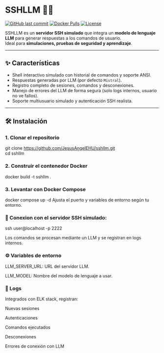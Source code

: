 # SSHLLM 🐚🤖

[![GitHub last commit](https://img.shields.io/github/last-commit/JesusAngelEHU/sshllm)](https://github.com/JesusAngelEHU/sshllm)
[![Docker Pulls](https://img.shields.io/docker/pulls/jesusangel/sshllm)](https://hub.docker.com/r/jesusangelgh/sshllm)
[![License](https://img.shields.io/badge/license-MIT-green)](LICENSE)

SSHLLM es un **servidor SSH simulado** que integra un **modelo de lenguaje LLM** para generar respuestas a los comandos de usuario.  
Ideal para **simulaciones, pruebas de seguridad y aprendizaje**.

---

## ✨ Características

- Shell interactivo simulado con historial de comandos y soporte ANSI.
- Respuestas generadas por LLM (por defecto `Mistral`).
- Registro completo de sesiones, comandos y desconexiones.
- Manejo de errores del LLM de forma segura (solo logs internos, usuario no ve fallos).
- Soporte multiusuario simulado y autenticación SSH realista.

---

## 🛠️ Instalación

### 1. Clonar el repositorio
git clone https://github.com/JesusAngelEHU/sshllm.git  
cd sshllm
### 2. Construir el contenedor Docker
docker build -t sshllm .
### 3. Levantar con Docker Compose
docker compose up -d
Ajusta el puerto y variables de entorno según tu entorno.

### 🚀 Conexion con el servidor SSH simulado:

ssh user@localhost -p 2222

Los comandos se procesan mediante un LLM y se registran en logs internos.

### ⚙️ Variables de entorno
LLM_SERVER_URL: URL del servidor LLM.

LLM_MODEL: Nombre del modelo de lenguaje a usar.


### 📄 Logs
Integrados con ELK stack, registran:

Nuevas sesiones

Autenticaciones

Comandos ejecutados

Desconexiones

Errores de conexión con LLM

